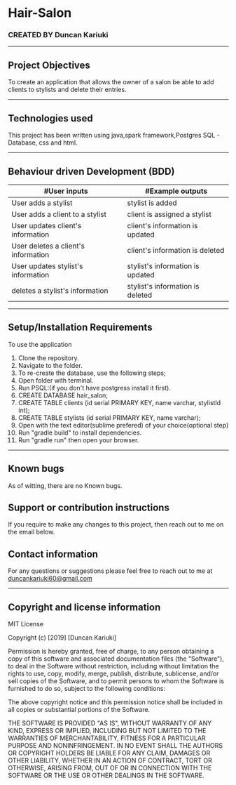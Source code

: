 # Hair-Salon
### CREATED BY Duncan Kariuki

----------------------------------------------------------------------

## Project Objectives
To create an application that allows the owner of a salon be able to add clients to stylists and delete their entries.

----------------------------------------------------------------------

## Technologies used
This project has been written using java,spark framework,Postgres SQL - Database, css and html.


-----------------------------------------------------------------------------

## Behaviour driven Development (BDD)
|#User inputs   |  #Example outputs |         
|---------------|-------------------|
|User adds a stylist        |stylist is added |
|User adds a client to a stylist        | client is assigned a stylist  |
|User updates client's information       | client's information is updated  |
|User deletes a client's information      | client's information is deleted  |
|User updates stylist's information       |  stylist's information is updated  |
|deletes a stylist's information       |  stylist's information is deleted  |
---------------------------------------------------------------------------------

## Setup/Installation Requirements
To use the application
  1. Clone the repository.
  2. Navigate to the folder.
  3. To re-create the database, use the following steps;
  4. Open folder with terminal.
  5. Run PSQL:(if you don't have postgress install it first).
  6. CREATE DATABASE hair_salon;
  7. CREATE TABLE clients (id serial PRIMARY KEY, name varchar, stylistId int);
  8. CREATE TABLE stylists (id serial PRIMARY KEY, name varchar);
  9. Open with the text editor(sublime prefered) of your choice(optional step)
  10. Run "gradle build" to install dependencies.
  11. Run "gradle run" then open your browser.

---------------------------------------------------------------------

## Known bugs
As of witting, there are no Known bugs.

## Support or contribution instructions
If you require to make any changes to this project, then reach out to me on the email below.

## Contact information
For any questions or suggestions please feel free to reach out to me at duncankariuki60@gmail.com

-----------------------------------------------------------------------------

## Copyright and license information

MIT License

Copyright (c) [2019] [Duncan Kariuki]

Permission is hereby granted, free of charge, to any person obtaining a copy
of this software and associated documentation files (the "Software"), to deal
in the Software without restriction, including without limitation the rights
to use, copy, modify, merge, publish, distribute, sublicense, and/or sell
copies of the Software, and to permit persons to whom the Software is
furnished to do so, subject to the following conditions:

The above copyright notice and this permission notice shall be included in all
copies or substantial portions of the Software.

THE SOFTWARE IS PROVIDED "AS IS", WITHOUT WARRANTY OF ANY KIND, EXPRESS OR
IMPLIED, INCLUDING BUT NOT LIMITED TO THE WARRANTIES OF MERCHANTABILITY,
FITNESS FOR A PARTICULAR PURPOSE AND NONINFRINGEMENT. IN NO EVENT SHALL THE
AUTHORS OR COPYRIGHT HOLDERS BE LIABLE FOR ANY CLAIM, DAMAGES OR OTHER
LIABILITY, WHETHER IN AN ACTION OF CONTRACT, TORT OR OTHERWISE, ARISING FROM,
OUT OF OR IN CONNECTION WITH THE SOFTWARE OR THE USE OR OTHER DEALINGS IN THE
SOFTWARE.